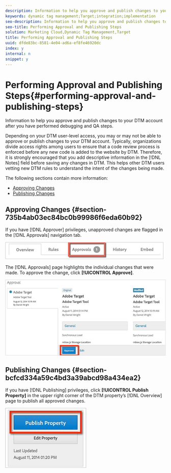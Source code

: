 ```yaml
---
description: Information to help you approve and publish changes to your DTM account after you have performed debugging and QA steps.
keywords: dynamic tag management;Target;integration;implementation
seo-description: Information to help you approve and publish changes to your DTM account after you have performed debugging and QA steps.
seo-title: Performing Approval and Publishing Steps
solution: Marketing Cloud,Dynamic Tag Management,Target
title: Performing Approval and Publishing Steps
uuid: dfde83bc-8581-4e04-ad6a-ef8fe46920dc
index: y
internal: n
snippet: y
---
```


# Performing Approval and Publishing Steps{#performing-approval-and-publishing-steps}

Information to help you approve and publish changes to your DTM account after you have performed debugging and QA steps.

Depending on your DTM user-level access, you may or may not be able to approve or publish changes to your DTM account. Typically, organizations divide access rights among users to ensure that a code review process is enforced before any new code is added to the website by DTM. Therefore, it is strongly encouraged that you add descriptive information in the [!DNL Notes] field before saving any changes in DTM. This helps other DTM users vetting new DTM rules to understand the intent of the changes being made.

The following sections contain more information:

* [Approving Changes](../qa-approval-deployal-steps/performing-approval-publishing-steps.md#section-735b4ab03ec84bc0b99986f6eda60b92) 
* [Publishing Changes](../qa-approval-deployal-steps/performing-approval-publishing-steps.md#section-bcfcd334a59c4bd3a39abcd98a434ea2)

## Approving Changes {#section-735b4ab03ec84bc0b99986f6eda60b92}

If you have [!DNL Approver] privileges, unapproved changes are flagged in the [!DNL Approvals] navigation tab.

![](assets/approver.png)

The [!DNL Approvals] page highlights the individual changes that were made. To approve the change, click **[!UICONTROL Approve]**.

![](assets/approve.png)

## Publishing Changes {#section-bcfcd334a59c4bd3a39abcd98a434ea2}

If you have [!DNL Publishing] privileges, click **[!UICONTROL Publish Property]** in the upper right corner of the DTM property’s [!DNL Overview] page to publish all approved changes.

![](assets/publish_property.png)

